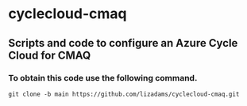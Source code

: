 # cyclecloud-cmaq

## Scripts and code to configure an Azure Cycle Cloud for CMAQ

### To obtain this code use the following command.

```
git clone -b main https://github.com/lizadams/cyclecloud-cmaq.git
```

